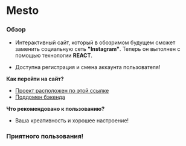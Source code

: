# Mesto

### Обзор

* Интерактивный сайт, который в обозримом будущем сможет заменить социальную сеть **"Instagram"**. Теперь он выполнен с помощью технологии **REACT**.

* Доступна регистрация и смена аккаунта пользователя!

**Как перейти на сайт?**

* [Проект расположен по этой ссылке]( http://billion.nomoredomains.xyz/signin )
* [Поддомен бэкенда]( http://api.nomoredomains.xyz )

**Что рекомендовано к пользованию?**

* Ваша креативность и хорошее настроение!

### Приятного пользования!
